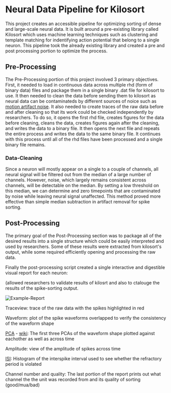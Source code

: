 # Neural Data Pipeline for Kilosort
This project creates an accessible pipeline for optimizing sorting of dense and large-scale neural data. It is built around a pre-existing library called Kilosort which uses machine learning techniques such as clustering and template matching for indentifying action potential that belong to a single neuron. This pipeline took the already existing library and created a pre and post processing portion to optimize the process.

## Pre-Processing
The Pre-Processing portion of this project involved 3 primary objectives. First, it needed to load in continuous data across multiple rhd (form of binary data) files and package them in a single binary .dat file for kilosort to use. It then needed to clean the data before sending them to kilosort as neural data can be contaminateds by different sources of noice such as [motion artifact noise](https://www.ahajournals.org/doi/full/10.1161/CIRCEP.111.964973). It also needed to create traces of the raw data before and after cleaning so that its work could be checked independently by researchers.  To do so, it opens the first rhd file, creates figures for the data before cleaning, cleans the data, creates figures again after the cleaning, and writes the data to a binary file. It then opens the next file and repeats the entire process and writes the data to the same binary file. It continues with this process until all of the rhd files have been processed and a single binary file remains.

### Data-Cleaning
Since a neuron will mostly appear on a single to a couple of channels, all neural signal will be filtered out from the median of a large number of channels. However, noise, which largely remains consistent across channels, will be detectable on the median. By setting a low threshold on this median, we can determine and zero timepoints that are contaminated by noise while leaving neural signal unaffected. This method proved more effective than simple median subtraction in artifact removal for spike sorting.


## Post-Processing
The primary goal of the Post-Processing section was to package all of the desired results into a single structure which could be easily interpreted and used by researchers.  Some of these results were extracted from kilosort's output, while some required efficiently opening and processing the raw data. 

Finally the post-processing script created a single interactive and digestible visual report for each neuron:  

(allowed researchers to validate results of kilosrt and also to ctalouge the results of the spike-sorting output.

![Example-Report](https://user-images.githubusercontent.com/35672096/143326569-563bc671-ed59-442a-a9df-3a60cb5c3ad9.png)

Traceview: trace of the raw data with the spikes highlighted in red  

Waveform: plot of the spike waveforms overlapped to verify the consistency of the waveform shape

[PCA](https://royalsocietypublishing.org/doi/10.1098/rsta.2015.0202) - [wiki](https://en.wikipedia.org/wiki/Principal_component_analysis): The first three PCAs of the waveform shape plotted against eachother as well as across time  

Amplitude: view of the amplitude of spikes across time  

[ISI](https://www.tau.ac.il/~tsirel/dump/Static/knowino.org/wiki/Interspike_interval.html#:~:text=The%20interspike%20interval%20is%20the,messengers%20to%20affect%20other%20neurons.): Histogram of the interspike interval used to see whether the refractory period is violated  

Channel number and quality: The last portion of the report prints out what channel the the unit was recorded from and its quality of sorting (good/mua/bad)
